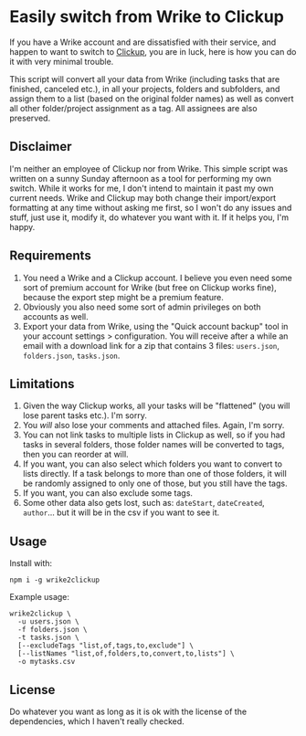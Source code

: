 # Easily switch from Wrike to Clickup

If you have a Wrike account and are dissatisfied with their service, and happen to want to switch to [Clickup](https://www.clickup.com), you are in luck, here is how you can do it with very minimal trouble.

This script will convert all your data from Wrike (including tasks that are finished, canceled etc.), in all your projects, folders and subfolders, and assign them to a list (based on the original folder names) as well as convert all other folder/project assignment as a tag. All assignees are also preserved.

## Disclaimer

I'm neither an employee of Clickup nor from Wrike. This simple script was written on a sunny Sunday afternoon as a tool for performing my own switch. While it works for me, I don't intend to maintain it past my own current needs. Wrike and Clickup may both change their import/export formatting at any time without asking me first, so I won't do any issues and stuff, just use it, modify it, do whatever you want with it. If it helps you, I'm happy.

## Requirements

1. You need a Wrike and a Clickup account. I believe you even need some sort of premium account for Wrike (but free on Clickup works fine), because the export step might be a premium feature.
2. Obviously you also need some sort of admin privileges on both accounts as well.
3. Export your data from Wrike, using the "Quick account backup" tool in your account settings > configuration. You will receive after a while an email with a download link for a zip that contains 3 files: `users.json`, `folders.json`, `tasks.json`.

## Limitations

1. Given the way Clickup works, all your tasks will be "flattened" (you will lose parent tasks etc.). I'm sorry.
2. You *will* also lose your comments and attached files. Again, I'm sorry.
3. You can not link tasks to multiple lists in Clickup as well, so if you had tasks in several folders, those folder names will be converted to tags, then you can reorder at will.
5. If you want, you can also select which folders you want to convert to lists directly. If a task belongs to more than one of those folders, it will be randomly assigned to only one of those, but you still have the tags.
6. If you want, you can also exclude some tags.
7. Some other data also gets lost, such as: `dateStart`, `dateCreated`, `author`... but it will be in the csv if you want to see it. 

## Usage

Install with:
```
npm i -g wrike2clickup
```

Example usage:
```
wrike2clickup \
  -u users.json \
  -f folders.json \
  -t tasks.json \
  [--excludeTags "list,of,tags,to,exclude"] \
  [--listNames "list,of,folders,to,convert,to,lists"] \
  -o mytasks.csv
```

## License

Do whatever you want as long as it is ok with the license of the dependencies, which I haven't really checked.
